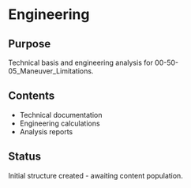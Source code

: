 # Engineering

## Purpose
Technical basis and engineering analysis for 00-50-05_Maneuver_Limitations.

## Contents
- Technical documentation
- Engineering calculations
- Analysis reports

## Status
Initial structure created - awaiting content population.
